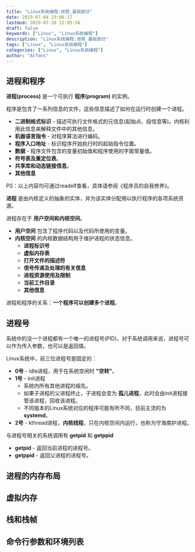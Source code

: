 ```yaml
---
title: "Linux系统编程:进程_基础部分"
date: 2019-07-04 23:06:17
lastmod: 2019-07-20 12:05:56
draft: false
keywords: ["Linux", "Linux系统编程"]
description: "Linux系统编程:进程_基础部分"
tags: ["Linux", "Linux系统编程"]
categories: ["Linux", "Linux系统编程"]
author: "Alfons"
---
```


## 进程和程序

**进程(process)** 是一个可执行 **程序(program)** 的实例。

<!--more-->

程序是包含了一系列信息的文件，这些信息描述了如何在运行时创建一个进程。

- **二进制格式标识** - 描述可执行文件格式的元信息(起始点、段信息等)。内核利用此信息来解释文件中的其他信息。
- **机器语言指令** - 对程序算法进行编码。
- **程序入口地址** - 标识程序开始执行时的起始指令位置。
- **数据** - 程序文件包含的变量初始值和程序使用的字面常量值。
- **符号表及重定位表**。
- **共享库和动态链接信息**。
- **其他信息**

PS：以上内容均可通过readelf查看，具体请参阅《程序员的自我修养》。

**进程** 是由内核定义的抽象的实体，并为该实体分配用以执行程序的各项系统资源。

进程存在于 **用户空间和内核空间**。

- **用户空间** 包含了程序代码以及代码所使用的变量。
- **内核空间** 的内核数据结构用于维护进程的状态信息。
  - **进程标识号**
  - **虚拟内存表**
  - **打开文件的描述符**
  - **信号传递及处理的有关信息**
  - **进程资源使用及限制**
  - **当前工作目录**
  - **其他信息**

进程和程序的关系：**一个程序可以创建多个进程**。

## 进程号

系统中的没一个进程都有一个唯一的进程号(PID)，对于系统调用来说，进程号可以作为传入参数，也可以是返回值。

Linux系统中，前三位进程号是固定的：

- **0号** - idle进程，用于在系统空闲时 **"空转"**。
- **1号** - init进程
  - 系统内所有其他进程的祖先。
  - 如果子进程的父进程终止，子进程会变为 **孤儿进程**，此时会由init进程接管该进程，回收该进程。
  - 不同版本的Linux系统对应的程序可能有所不同，目前主流的为 **systemd**。
- **2号** - kthread进程，**内核线程**，只在内核空间内运行，也称为守海南护进程。

与进程号相关的系统调用有 **getpid** 和 **getppid**

- **getpid** - 返回当前进程的进程号。
- **getppid** - 返回父进程的进程号。

## 进程的内存布局

## 虚拟内存

## 栈和栈帧

## 命令行参数和环境列表
